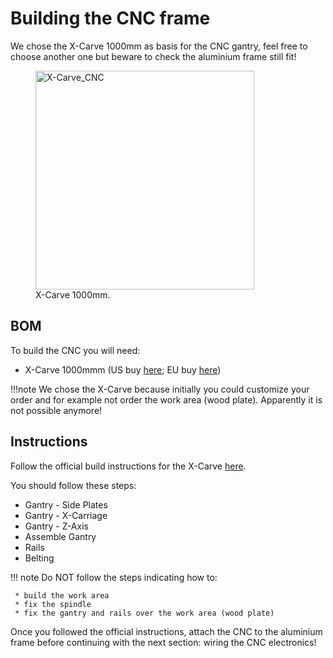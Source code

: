Building the CNC frame
======================
We chose the X-Carve 1000mm as basis for the CNC gantry, feel free to choose another one but beware to check the aluminium frame still fit!

<figure>
<img src="http://x-carve-instructions.inventables.com/assets/x-carve-main.jpg" alt="X-Carve_CNC" title="X-Carve CNC" height="350" />
  <figcaption>X-Carve 1000mm.</figcaption>
</figure>


## BOM
To build the CNC you will need:

* X-Carve 1000mmm (US buy [here](https://www.inventables.com/technologies/x-carve/choose); EU buy [here](https://robosavvy.com/store/inventables-x-carver-1000mm-in-stock.html))

!!!note
    We chose the X-Carve because initially you could customize your order and for example not order the work area (wood plate). Apparently it is not possible anymore!


## Instructions
Follow the official build instructions for the X-Carve [here](http://x-carve-instructions.inventables.com/1000mm/).

You should follow these steps:

* Gantry - Side Plates  
* Gantry - X-Carriage  
* Gantry - Z-Axis  
* Assemble Gantry  
* Rails
* Belting

!!! note
    Do NOT follow the steps indicating how to:
     
     * build the work area
     * fix the spindle
     * fix the gantry and rails over the work area (wood plate)

Once you followed the official instructions, attach the CNC to the aluminium frame before continuing with the next section: wiring the CNC electronics!